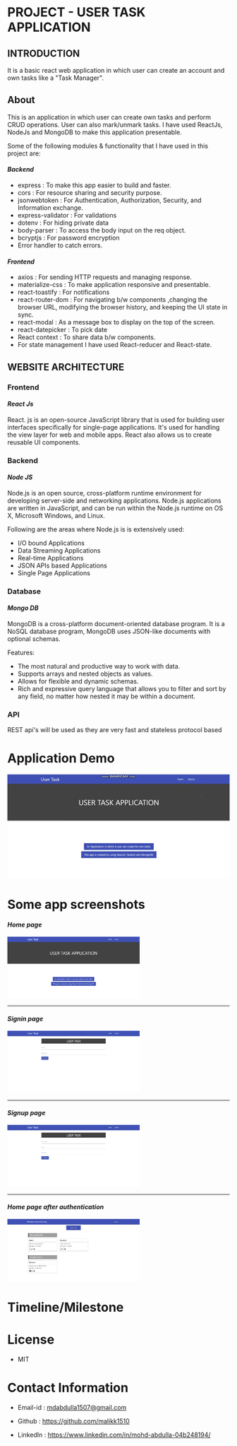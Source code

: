 # **PROJECT - USER TASK APPLICATION**

## **INTRODUCTION**
 It is a basic react web application in which user can create an account and own tasks like a "Task Manager".

## **About**
This is an application in which user can create own tasks and perform CRUD operations. User can also mark/unmark tasks. I have used ReactJs, NodeJs and MongoDB to make this application presentable.

Some of the following modules & functionality that I have used in this project are:
#### *Backend* 
- express : To make this app easier to build and faster.
- cors : For resource sharing and security purpose.
- jsonwebtoken : For Authentication, Authorization, Security, and Information exchange. 
- express-validator : For validations 
- dotenv : For hiding private data
- body-parser : To access the body input on the req object.
- bcryptjs : For password encryption 
- Error handler to catch errors.

#### *Frontend*
 - axios : For sending HTTP requests and managing response. 
 - materialize-css : To make application responsive and presentable.
 - react-toastify : For notifications
 - react-router-dom : For navigating b/w components ,changing the browser URL,  modifying the browser history, and keeping the UI state in sync.
 - react-modal : As a message box to display on the top of the screen.
 - react-datepicker : To pick date 
 - React context : To share data b/w components.
 - For state management I have used React-reducer and React-state.



## **WEBSITE ARCHITECTURE**

### **Frontend**

#### *React Js* 
   React. js is an open-source JavaScript library that is used for building user interfaces specifically for single-page applications. It's used for handling the view layer for web and mobile apps. React also allows us to create reusable UI components.

### **Backend**

#### *Node JS*   
   Node.js is an open source, cross-platform runtime environment for developing server-side and networking applications. Node.js applications are written in JavaScript, and can be run within the Node.js runtime on OS X, Microsoft Windows, and Linux.

   Following are the areas where Node.js is is extensively used:

   - I/O bound Applications
   - Data Streaming Applications
   - Real-time Applications
   - JSON APIs based Applications
   - Single Page Applications

### **Database**

#### *Mongo DB*   

   MongoDB is a cross-platform document-oriented database program. It is a NoSQL database program, MongoDB uses JSON-like documents with optional schemas.

   Features:

   - The most natural and productive way to work with data.
   - Supports arrays and nested objects as values.
   - Allows for flexible and dynamic schemas.
   - Rich and expressive query language that allows you to filter and sort by any field, no matter how nested it may be
     within a document.

### **API**

   REST api's will be used as they are very fast and stateless protocol based

# Application Demo
<img src="/Docs/app-images/app_demo.gif">

# Some app screenshots
#### *Home page*
<img src="/Docs/app-images/homeScreen.PNG" width="300">

---
#### *Signin page*
<img src="/Docs/app-images/signin.PNG" width="300">

---
#### *Signup page*
<img src="/Docs/app-images/signup.PNG" width="300">

---
#### *Home page after authentication*
<img src="/Docs/app-images/authHome.PNG" width="300">

# Timeline/Milestone

# License
 - MIT

# Contact Information

-  Email-id : mdabdulla1507@gmail.com

-  Github : https://github.com/malikk1510

-  LinkedIn : https://www.linkedin.com/in/mohd-abdulla-04b248194/
